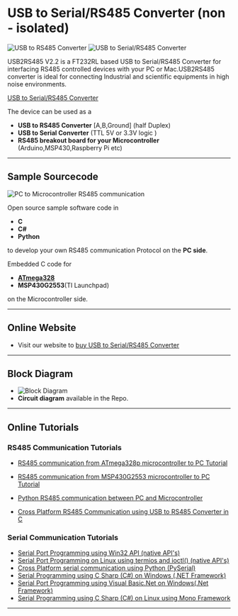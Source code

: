 # USB to Serial/RS485 Converter (non - isolated)

![USB to RS485 Converter](https://www.xanthium.in/sites/default/files/site-images/usb2rs485-v2-2-product-page/ft232-usb-rs485-converter-v2-2-610px.png)
![USB to Serial/RS485 Converter](https://www.xanthium.in/sites/default/files/site-images/usb2rs485-v2-2-product-page/ft232-usb-to-rs485-serial-converter-v2-2-630px.png)

USB2RS485 V2.2 is a FT232RL based USB to Serial/RS485 Converter for interfacing RS485 controlled devices with your PC or Mac.USB2RS485 converter is ideal for connecting Industrial and scientific equipments in high noise environments. 

 [USB to Serial/RS485 Converter](https://www.xanthium.in/ft232-based-usb-to-serial-rs485-converter-industrial-scientific-applications)

The device can be used as a 

  - **USB to RS485 Converter** [A,B,Ground] (half Duplex)
  - **USB to Serial Converter** (TTL 5V or 3.3V logic ) 
  - **RS485 breakout board for your Microcontroller** (Arduino,MSP430,Raspberry Pi etc)


-----------------------------------------------------------------------------------------------------------------------------------------------------------------------------------
## Sample Sourcecode

![PC to Microcontroller RS485 communication](https://www.xanthium.in/sites/default/files/site-images/atmega328p-rs485-pc-comm-tutorial/atmega328-pc-rs485-transmission.png)

Open source sample software code in 

- **C**
- **C#**
- **Python** 

to develop your own RS485 communication Protocol on the **PC side**.

Embedded C code for

 - **[ATmega328](https://www.xanthium.in/atmel-microchip-avr-atmega328p-rs485-communication-with-computer-tutorial-for-beginners)**
 - **MSP430G2553**(TI Launchpad)

on the Microcontroller side.


-----------------------------------------------------------------------------------------------------------------------------------------------------------------------------------
## Online Website

- Visit our website to [buy USB to Serial/RS485 Converter](https://www.xanthium.in/ft232-based-usb-to-serial-rs485-converter-industrial-scientific-applications)

---------------------------------------------------------------------------------------------------------------------------------------------------------------------------------

## Block Diagram

 - ![Block Diagram](https://www.xanthium.in/sites/default/files/site-images/usb2rs485-v2-2-product-page/ft232-usb-to-rs485-programming-mac-linux-win.jpg)
 - **Circuit diagram** available in the Repo.

---------------------------------------------------------------------------------------------------------------------------------------------------------------------------------

## Online Tutorials

### RS485 Communication Tutorials

- [RS485 communication from ATmega328p microcontroller to PC Tutorial](https://www.xanthium.in/atmel-microchip-avr-atmega328p-rs485-communication-with-computer-tutorial-for-beginners)
- [RS485 communication from MSP430G2553 microcontroller to PC Tutorial](https://www.xanthium.in/RS485-communication-using-MAX485-and-MSP430-Launchpad)

- [Python RS485 communication between PC and Microcontroller](https://www.xanthium.in/cross-platform-rs485-programming-using-python-usb-to-rs485-converter-and-pc)
- [Cross Platform RS485 Communication using USB to RS485 Converter in C](https://www.xanthium.in/Cross-Platform-RS485-Communication-using-USB-to-RS485-converter)



### Serial Communication Tutorials

 - [Serial Port Programming using Win32 API (native API's)](https://www.xanthium.in/Serial-Port-Programming-using-Win32-API)
 - [Serial Port Programming on Linux using termios and ioctl() (native API's)](https://www.xanthium.in/Serial-Port-Programming-on-Linux)
 - [Cross Platform serial communication using Python (PySerial)](https://www.xanthium.in/Cross-Platform-serial-communication-using-Python-and-PySerial)
 - [Serial Programming using C Sharp (C#) on Windows (.NET Framework)](https://www.xanthium.in/Serial-Programming-using-Csharp-on-Windows)
 - [Serial Port Programming using Visual Basic.Net on Windows(.Net Framework)](https://www.xanthium.in/serial-port-programming-visual-basic-dotnet-for-embedded-developers)
 - [Serial Programming using C Sharp (C#) on Linux using Mono Framework](https://www.xanthium.in/Serial-Programming-using-Mono-and-CSharp-on-Linux)

---------------------------------------------------------------------------------------------------------------------------------------------------------------------------------------





